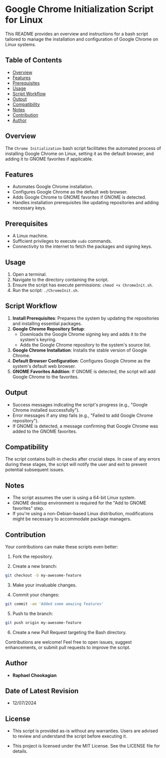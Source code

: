 # Google Chrome Initialization Script for Linux

This README provides an overview and instructions for a bash script tailored to manage the installation and configuration of Google Chrome on Linux systems.

## **Table of Contents**

- [Overview](#overview)
- [Features](#features)
- [Prerequisites](#prerequisites)
- [Usage](#usage)
- [Script Workflow](#script-workflow)
- [Output](#output)
- [Compatibility](#compatibility)
- [Notes](#notes)
- [Contribution](#contribution)
- [Author](#author)

## **Overview**

The `Chrome Initialization` bash script facilitates the automated process of installing Google Chrome on Linux, setting it as the default browser, and adding it to GNOME favorites if applicable.

## **Features**

- Automates Google Chrome installation.
- Configures Google Chrome as the default web browser.
- Adds Google Chrome to GNOME favorites if GNOME is detected.
- Handles installation prerequisites like updating repositories and adding necessary keys.

## **Prerequisites**

- A Linux machine.
- Sufficient privileges to execute `sudo` commands.
- Connectivity to the internet to fetch the packages and signing keys.

## **Usage**

1. Open a terminal.
2. Navigate to the directory containing the script.
3. Ensure the script has execute permissions: `chmod +x ChromeInit.sh`.
4. Run the script: `./ChromeInit.sh`.

## **Script Workflow**

1. **Install Prerequisites**: Prepares the system by updating the repositories and installing essential packages.
2. **Google Chrome Repository Setup**:
    - Downloads the Google Chrome signing key and adds it to the system's keyring.
    - Adds the Google Chrome repository to the system's source list.
3. **Google Chrome Installation**: Installs the stable version of Google Chrome.
4. **Default Browser Configuration**: Configures Google Chrome as the system's default web browser.
5. **GNOME Favorites Addition**: If GNOME is detected, the script will add Google Chrome to the favorites.

## **Output**

- Success messages indicating the script's progress (e.g., "Google Chrome installed successfully").
- Error messages if any step fails (e.g., "Failed to add Google Chrome repository").
- If GNOME is detected, a message confirming that Google Chrome was added to the GNOME favorites.

## **Compatibility**

The script contains built-in checks after crucial steps. In case of any errors during these stages, the script will notify the user and exit to prevent potential subsequent issues.

## **Notes**

- The script assumes the user is using a 64-bit Linux system.
- GNOME desktop environment is required for the "Add to GNOME favorites" step.
- If you're using a non-Debian-based Linux distribution, modifications might be necessary to accommodate package managers.


## **Contribution**

Your contributions can make these scripts even better:

1. Fork the repository.

2. Create a new branch:

  ```bash
  git checkout -b my-awesome-feature
  ```

3. Make your invaluable changes.

4. Commit your changes:

  ```bash
  git commit -am 'Added some amazing features'
  ```

5. Push to the branch:

  ```bash
  git push origin my-awesome-feature
  ```

6. Create a new Pull Request targeting the Bash directory.

Contributions are welcome! Feel free to open issues, suggest enhancements, or submit pull requests to improve the script.

## **Author**

- **Raphael Chookagian**

## **Date of Latest Revision**

- 12/07/2024

## **License**

- This script is provided as-is without any warranties. Users are advised to review and understand the script before executing it.

- This project is licensed under the MIT License. See the LICENSE file for details.
